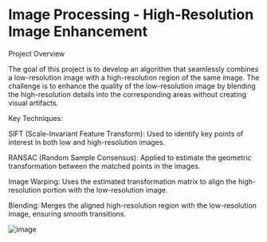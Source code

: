 # Image Processing - High-Resolution Image Enhancement

Project Overview

The goal of this project is to develop an algorithm that seamlessly combines a low-resolution image with a high-resolution region of the same image. The challenge is to enhance the quality of the low-resolution image by blending the high-resolution details into the corresponding areas without creating visual artifacts.

Key Techniques:

SIFT (Scale-Invariant Feature Transform): Used to identify key points of interest in both low and high-resolution images.

RANSAC (Random Sample Consensus): Applied to estimate the geometric transformation between the matched points in the images.

Image Warping: Uses the estimated transformation matrix to align the high-resolution portion with the low-resolution image.

Blending: Merges the aligned high-resolution region with the low-resolution image, ensuring smooth transitions.

![image](https://github.com/user-attachments/assets/c26cabdb-239c-4dab-80f1-79c9a3bf7070)

